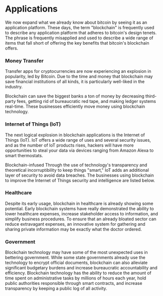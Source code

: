 # Applications

We now expand what we already know about bitcoin by seeing it as an application platform. These days, the term "blockchain" is frequently used to describe any application platform that adheres to bitcoin's design tenets. The phrase is frequently misapplied and used to describe a wide range of items that fall short of offering the key benefits that bitcoin's blockchain offers.

### Money Transfer

Transfer apps for cryptocurrencies are now experiencing an explosion in popularity, led by Bitcoin. Due to the time and money that blockchain may save financial institutions of all kinds, it is particularly well-liked in the industry.

Blockchain can save the biggest banks a ton of money by decreasing third-party fees, getting rid of bureaucratic red tape, and making ledger systems real-time. These businesses efficiently move money using blockchain technology.

### Internet of Things (IoT)

The next logical explosion in blockchain applications is the Internet of Things (IoT). IoT offers a wide range of uses and several security issues, and as the number of IoT products rises, hackers will have more opportunities to steal your data via devices ranging from Amazon Alexa to smart thermostats.

Blockchain-infused Through the use of technology's transparency and theoretical incorruptibility to keep things "smart," IoT adds an additional layer of security to avoid data breaches. The businesses using blockchain to improve the Internet of Things security and intelligence are listed below.

### Healthcare

Despite its early usage, blockchain in healthcare is already showing some potential. Early blockchain systems have really demonstrated the ability to lower healthcare expenses, increase stakeholder access to information, and simplify business procedures. To ensure that an already bloated sector can reduce extravagant expenses, an innovative system for gathering and sharing private information may be exactly what the doctor ordered.

### Government

Blockchain technology may have some of the most unexpected uses in bettering government. While some state governments already use the technology to encrypt official documents, blockchain can also alleviate significant budgetary burdens and increase bureaucratic accountability and efficiency. Blockchain technology has the ability to reduce the amount of time spent on administrative tasks by millions of hours each year, hold public authorities responsible through smart contracts, and increase transparency by keeping a public log of all activity.
